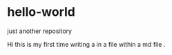 # hello-world
just another repository


Hi this is my first time writing a in a file within a md file .

